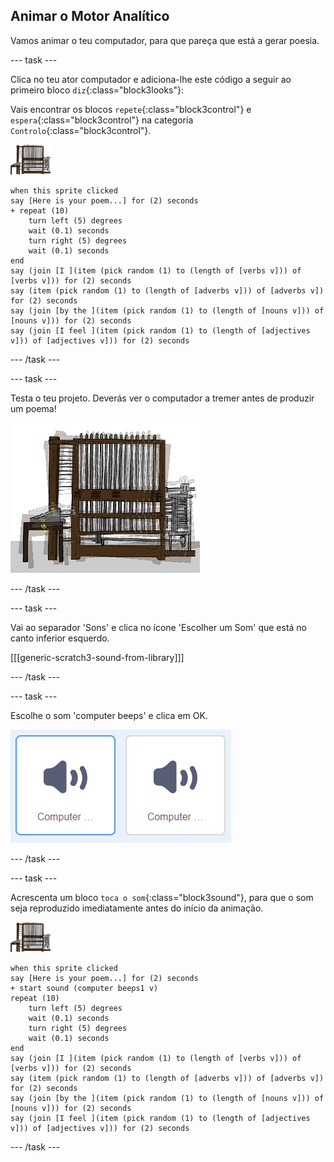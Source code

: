## Animar o Motor Analítico

Vamos animar o teu computador, para que pareça que está a gerar poesia.

\--- task \---

Clica no teu ator computador e adiciona-lhe este código a seguir ao primeiro bloco `diz`{:class="block3looks"}:

Vais encontrar os blocos `repete`{:class="block3control"} e `espera`{:class="block3control"} na categoria `Controlo`{:class="block3control"}.

![ator computador](images/computer-sprite.png)

```blocks3
when this sprite clicked
say [Here is your poem...] for (2) seconds
+ repeat (10)
    turn left (5) degrees
    wait (0.1) seconds
    turn right (5) degrees
    wait (0.1) seconds  
end
say (join [I ](item (pick random (1) to (length of [verbs v])) of [verbs v])) for (2) seconds
say (item (pick random (1) to (length of [adverbs v])) of [adverbs v]) for (2) seconds
say (join [by the ](item (pick random (1) to (length of [nouns v])) of [nouns v])) for (2) seconds
say (join [I feel ](item (pick random (1) to (length of [adjectives v])) of [adjectives v])) for (2) seconds
```

\--- /task \---

\--- task \---

Testa o teu projeto. Deverás ver o computador a tremer antes de produzir um poema!

![ator computador a tremer para frente e para trás](images/poetry-animate-test.png)

\--- /task \---

\--- task \---

Vai ao separador 'Sons' e clica no ícone 'Escolher um Som' que está no canto inferior esquerdo.

[[[generic-scratch3-sound-from-library]]]

\--- /task \---

\--- task \---

Escolhe o som 'computer beeps' e clica em OK.

![sons 'Computer Beep' 1 e 2 da biblioteca de sons](images/poetry-beeps.png)

\--- /task \---

\--- task \---

Acrescenta um bloco `toca o som`{:class="block3sound"}, para que o som seja reproduzido imediatamente antes do início da animação.

![ator computador](images/computer-sprite.png)

```blocks3
when this sprite clicked
say [Here is your poem...] for (2) seconds
+ start sound (computer beeps1 v)
repeat (10)
    turn left (5) degrees
    wait (0.1) seconds
    turn right (5) degrees
    wait (0.1) seconds  
end
say (join [I ](item (pick random (1) to (length of [verbs v])) of [verbs v])) for (2) seconds
say (item (pick random (1) to (length of [adverbs v])) of [adverbs v]) for (2) seconds
say (join [by the ](item (pick random (1) to (length of [nouns v])) of [nouns v])) for (2) seconds
say (join [I feel ](item (pick random (1) to (length of [adjectives v])) of [adjectives v])) for (2) seconds
```

\--- /task \---